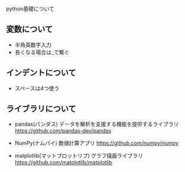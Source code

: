 python基礎について


## 変数について
- 半角英数字入力
- 長くなる場合は_で繋ぐ

## インデントについて
- スペースは4つ使う

## ライブラリについて

- pandas(パンダス)
データを解析を支援する機能を提供するライブラリ
https://github.com/pandas-dev/pandas

- NumPy(ナムパイ)
数値計算アプリ
https://github.com/numpy/numpy

- matplotlib(マットプロットリプ)
グラフ描画ライブラリ
https://github.com/matplotlib/matplotlib